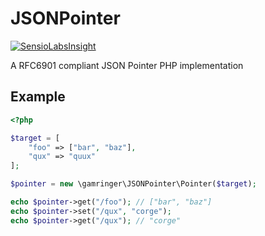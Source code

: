 JSONPointer
===========

[![SensioLabsInsight](https://insight.sensiolabs.com/projects/9f14b6ae-8100-4c43-9084-b17f57165026/mini.png)](https://insight.sensiolabs.com/projects/9f14b6ae-8100-4c43-9084-b17f57165026)

A RFC6901 compliant JSON Pointer PHP implementation

Example
-------

```php
<?php

$target = [
	"foo" => ["bar", "baz"],
	"qux" => "quux"
];

$pointer = new \gamringer\JSONPointer\Pointer($target);

echo $pointer->get("/foo"); // ["bar", "baz"]
echo $pointer->set("/qux", "corge");
echo $pointer->get("/qux"); // "corge"
```

